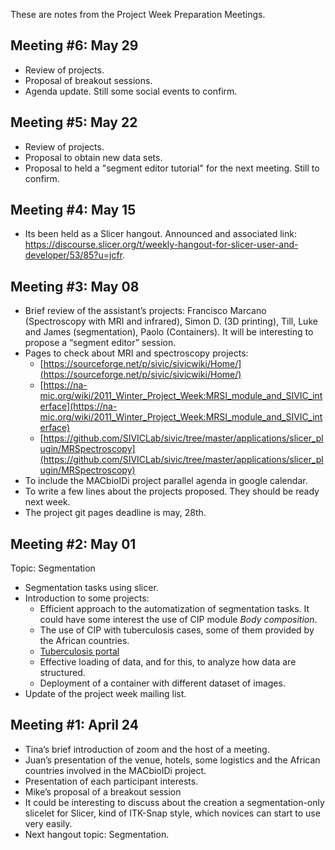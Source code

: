 These are notes from the Project Week Preparation Meetings.

## Meeting #6: May 29

- Review of projects.
- Proposal of breakout sessions.
- Agenda update. Still some social events to confirm.

## Meeting #5: May 22

- Review of projects.
- Proposal to obtain new data sets.
- Proposal to held a "segment editor tutorial" for the next meeting. Still to confirm.

## Meeting #4: May 15

- Its been held as a Slicer hangout. Announced and associated link:
https://discourse.slicer.org/t/weekly-hangout-for-slicer-user-and-developer/53/85?u=jcfr. 

## Meeting #3: May 08

- Brief review of the assistant’s projects: Francisco Marcano (Spectroscopy with MRI and infrared), Simon D. (3D printing), Till, Luke and James (segmentation), Paolo (Containers). It will be interesting to propose a “segment editor” session. 
- Pages to check about MRI and spectroscopy projects: 
  - [https://sourceforge.net/p/sivic/sivicwiki/Home/](https://sourceforge.net/p/sivic/sivicwiki/Home/)
  - [https://na-mic.org/wiki/2011_Winter_Project_Week:MRSI_module_and_SIVIC_interface](https://na-mic.org/wiki/2011_Winter_Project_Week:MRSI_module_and_SIVIC_interface)
  - [https://github.com/SIVICLab/sivic/tree/master/applications/slicer_plugin/MRSpectroscopy](https://github.com/SIVICLab/sivic/tree/master/applications/slicer_plugin/MRSpectroscopy)
- To include the MACbioIDi project parallel agenda in google calendar. 
- To write a few lines about the projects proposed. They should be ready next week. 
- The project git pages deadline is may, 28th. 

## Meeting #2: May 01

Topic: Segmentation
- Segmentation tasks using slicer. 
- Introduction to some projects:
  - Efficient approach to the automatization of segmentation tasks. It could have some interest the use of CIP module _Body composition_.
  - The use of CIP with tuberculosis cases, some of them provided by the African countries.
  - [Tuberculosis portal](https://data.tbportals.niaid.nih.gov/)
  - Effective loading of data, and for this, to analyze how data are structured.
  - Deployment of a container with different dataset of images.
- Update of the project week mailing list.

## Meeting #1: April 24

- Tina’s brief introduction of zoom and the host of a meeting.
-	Juan’s presentation of the venue, hotels, some logistics and the African countries involved in the MACbioIDi project. 
-	Presentation of each participant interests.
-	Mike’s proposal of a breakout session
-	It could be interesting to discuss about the creation a segmentation-only slicelet for Slicer, kind of ITK-Snap style, which novices can start to use very easily.
-	Next hangout topic: Segmentation.
